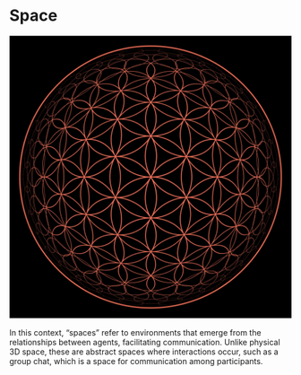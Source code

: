 # Space

![](Space.png)

In this context, “spaces” refer to environments that emerge from the relationships between agents, facilitating communication. Unlike physical 3D space, these are abstract spaces where interactions occur, such as a group chat, which is a space for communication among participants.
